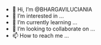 - 👋 Hi, I’m @BHARGAVILUCIANIA
- 👀 I’m interested in ...
- 🌱 I’m currently learning ...
- 💞️ I’m looking to collaborate on ...
- 📫 How to reach me ...

<!---
BHARGAVILUCIANIA/BHARGAVILUCIANIA is a ✨ special ✨ repository because its `README.md` (this file) appears on your GitHub profile.
You can click the Preview link to take a look at your changes.
--->
